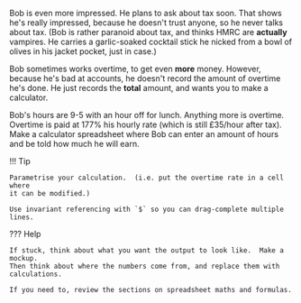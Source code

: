 Bob is even more impressed.  He plans to ask about tax soon.  That shows he's
really impressed, because he doesn't trust anyone, so he never talks about
tax.  (Bob is rather paranoid about tax, and thinks HMRC are **actually**
vampires.  He carries a garlic-soaked cocktail stick he nicked from a bowl of
olives in his jacket pocket, just in case.)

Bob sometimes works overtime, to get even **more** money.  However, because
he's bad at accounts, he doesn't record the amount of overtime he's done.  He
just records the **total** amount, and wants you to make a calculator.

Bob's hours are 9-5 with an hour off for lunch.  Anything more is overtime.
Overtime is paid at 177% his hourly rate (which is still £35/hour after tax).
Make a calculator spreadsheet where Bob can enter an amount of hours and be
told how much he will earn.

!!! Tip

    Parametrise your calculation.  (i.e. put the overtime rate in a cell where
    it can be modified.)
    
    Use invariant referencing with `$` so you can drag-complete multiple lines.
    
??? Help

    If stuck, think about what you want the output to look like.  Make a mockup.
    Then think about where the numbers come from, and replace them with
    calculations.
    
    If you need to, review the sections on spreadsheet maths and formulas.
